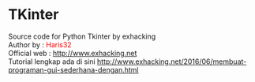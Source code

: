 # TKinter
Source code for Python Tkinter by exhacking<br />
Author by : <font color="red">Haris32</font><br />
Official web : http://www.exhacking.net<br />
Tutorial lengkap ada di sini http://www.exhacking.net/2016/06/membuat-programan-gui-sederhana-dengan.html
